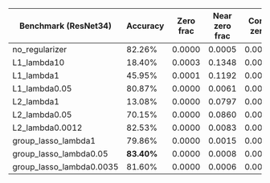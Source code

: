 | Benchmark (ResNet34)    | Accuracy | Zero frac | Near zero frac | Conv zero | Conv near zero | Linear zero | Linear near zero |
|------------------------ |----------|-----------|----------------|-----------|----------------|-------------|------------------|
| no_regularizer          | 82.26%   | 0.0000    | 0.0005         | 0.0000    | 0.0000         | 0.0000      | 0.0000           |
| L1_lambda10             | 18.40%   | 0.0003    | 0.1348         | 0.0000    | 0.0035         | 0.0000      | 0.0000           |
| L1_lambda1              | 45.95%   | 0.0001    | 0.1192         | 0.0000    | 0.0235         | 0.0000      | 0.0000           |
| L1_lambda0.05           | 80.87%   | 0.0000    | 0.0061         | 0.0000    | 0.0000         | 0.0000      | 0.0000           |
| L2_lambda1              | 13.08%   | 0.0000    | 0.0797         | 0.0000    | 0.0000         | 0.0000      | 0.0000           |
| L2_lambda0.05           | 70.15%   | 0.0000    | 0.0860         | 0.0000    | 0.0150         | 0.0000      | 0.0000           |
| L2_lambda0.0012         | 82.53%   | 0.0000    | 0.0083         | 0.0000    | 0.0000         | 0.0000      | 0.0000           |
| group_lasso_lambda1     | 79.86%   | 0.0000    | 0.0015         | 0.0000    | 0.0005         | 0.0000      | 0.0000           |
| group_lasso_lambda0.05  | **83.40%**   | 0.0000    | 0.0008         | 0.0000    | 0.0000         | 0.0000      | 0.0000           |
| group_lasso_lambda0.0035| 81.60%   | 0.0000    | 0.0006         | 0.0000    | 0.0000         | 0.0000      | 0.0000           |